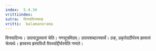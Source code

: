 ```yaml
---
index:  5.4.34
vrittiindex: 
sutra:  विनयादिभ्यष्ठक्
vritti:  balamanorama 
---
```


विनयादिभ्यः। उपायाद्ध्रस्वत्वं चेति। गणसूत्रमिदम्। उपायशब्दात्स्वार्थे। ठक्, प्रकृतेदर्दीर्घस्य ह्रस्वत्वं चेत्यर्थः। ह्रस्वस्य ह्रस्वविधौ वैयर्थ्याद्दीर्घस्येति गम्यते। 

